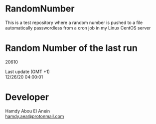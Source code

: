 # RandomNumber    
This is a test repository where a random number is pushed to a file automatically passwordless from a cron job in my Linux CentOS server    
# Random Number of the last run   
20610
      
Last update (GMT +1)    
12/26/20 04:00:01
# Developer    
Hamdy Abou El Anein   
hamdy.aea@protonmail.com
